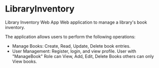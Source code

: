 # LibraryInventory
Library Inventory Web App
Web application to manage a library's book inventory.

 The application allows users to perform the following operations:
- Manage Books: Create, Read, Update, Delete book entries.
- User Management: Register, login, and view profile.
  User with "ManageBook" Role can View, Add, Edit, Delete Books others can only View books.
